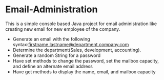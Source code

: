 # Email-Administration
This is a simple console based Java project for email administration like creating new email for new employee of the company.
* Generate an email with the following syntax:firstname.lastname@department.company.com
* Determine the department(Sales, development, accounting).
* Generate a random String for a password
* Have set methods to change the password, set the mailbox capacity, and define an  alternate email address
* Have get methods to display the name, email, and mailbox capacity
